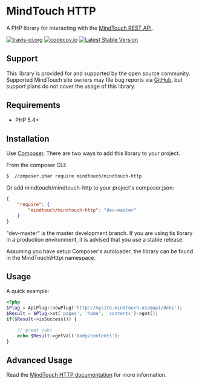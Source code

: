 # MindTouch HTTP
A PHP library for interacting with the [MindTouch REST API](http://success.mindtouch.com/Documentation/Integration/API).

[![travis-ci.org](https://travis-ci.org/MindTouch/mindtouch-http.php.svg?branch=master)](https://travis-ci.org/MindTouch/mindtouch-http.php)
[![codecov.io](https://codecov.io/github/MindTouch/mindtouch-http.php/coverage.svg?branch=master)](https://codecov.io/github/MindTouch/mindtouch-http.php?branch=master)
[![Latest Stable Version](https://poser.pugx.org/mindtouch/mindtouch-http/version.svg)](https://packagist.org/packages/mindtouch/mindtouch-http)

## Support
This library is provided for and supported by the open source community. Supported MindTouch site owners may file bug reports via [GitHub](https://github.com/MindTouch/mindtouch-http.php/issues), but support plans do not cover the usage of this library.

## Requirements
* PHP 5.4+

## Installation
Use [Composer](https://getcomposer.org/). There are two ways to add this library to your project.

From the composer CLI:
```sh
$ ./composer.phar require mindtouch/mindtouch-http
```

Or add mindtouch/mindtouch-http to your project's composer.json:
```json
{
    "require": {
        "mindtouch/mindtouch-http": "dev-master"
    }
}
```
"dev-master" is the master development branch. If you are using tis library in a production environment, it is advised that you use a stable release.

Assuming you have setup Composer's autoloader, the library can be found in the MindTouch\Http\ namespace.

## Usage
A quick example:

```php
<?php
$Plug = ApiPlug::newPlug('http://mysite.mindtouch.us/@api/deki');
$Result = $Plug->at('pages', 'home', 'contents')->get();
if($Result->isSuccess()) {

    // great job!
    echo $Result->getVal('body/contents');
}
```

## Advanced Usage
Read the [MindTouch HTTP documentation](https://github.com/mindtouch/mindtouch-http.php/wiki/Home) for more information.
